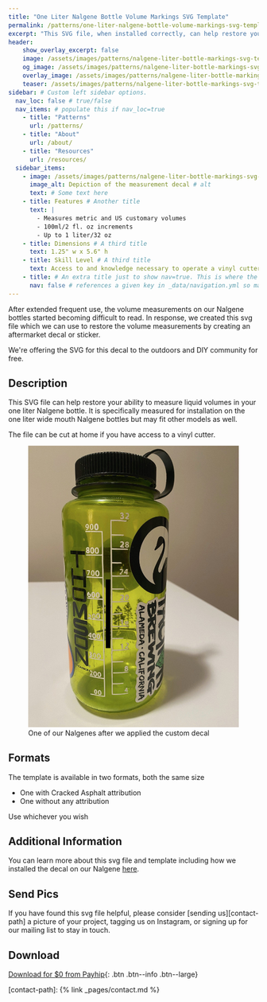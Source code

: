 ```yaml
---
title: "One Liter Nalgene Bottle Volume Markings SVG Template"
permalink: /patterns/one-liter-nalgene-bottle-volume-markings-svg-template/
excerpt: "This SVG file, when installed correctly, can help restore your ability to measure liquid volumes in your one liter Nalgene bottle."
header:
    show_overlay_excerpt: false
    image: /assets/images/patterns/nalgene-liter-bottle-markings-svg-template/nalgene-liter-bottle-markings-svg-template.jpg   # Twitter (use 'overlay_image')
    og_image: /assets/images/patterns/nalgene-liter-bottle-markings-svg-template/nalgene-liter-bottle-markings-svg-template-og.jpg
    overlay_image: /assets/images/patterns/nalgene-liter-bottle-markings-svg-template/nalgene-liter-bottle-markings-svg-template.jpg    # Article header at 2048x1024
    teaser: /assets/images/patterns/nalgene-liter-bottle-markings-svg-template/nalgene-liter-bottle-markings-svg-template-th.jpg   # Shrink image to 575x288
sidebar: # Custom left sidebar options.
  nav_loc: false # true/false
  nav_items: # populate this if nav_loc=true
    - title: "Patterns"
      url: /patterns/
    - title: "About"
      url: /about/
    - title: "Resources"
      url: /resources/
  sidebar_items:
    - image: /assets/images/patterns/nalgene-liter-bottle-markings-svg-template/sample-template.jpg
      image_alt: Depiction of the measurement decal # alt
      text: # Some text here
    - title: Features # Another title
      text: |
        - Measures metric and US customary volumes
        - 100ml/2 fl. oz increments
        - Up to 1 liter/32 oz
    - title: Dimensions # A third title
      text: 1.25" w x 5.6" h
    - title: Skill Level # A third title
      text: Access to and knowledge necessary to operate a vinyl cutter # more text still
    - title: # An extra title just to show nav=true. This is where the nav bar (if enabled) will go.
      nav: false # references a given key in _data/navigation.yml so make sure they match or leverage sidebar.loc=true/false
---
```


After extended frequent use, the volume measurements on our Nalgene bottles started becoming difficult to read. In response, we created this svg file which we can use to restore the volume measurements by creating an aftermarket decal or sticker.

We're offering the SVG for this decal to the outdoors and DIY community for free.

## Description

This SVG file can help restore your ability to measure liquid volumes in your one liter Nalgene bottle. It is specifically measured for installation on the one liter wide mouth Nalgene bottles but may fit other models as well.

The file can be cut at home if you have access to a vinyl cutter.

<figure>
  <img src="/assets/images/patterns/nalgene-liter-bottle-markings-svg-template/example.jpg" alt="One of our Nalgenes after we applied the custom decal">
  <figcaption>One of our Nalgenes after we applied the custom decal</figcaption>
</figure>

## Formats

The template is available in two formats, both the same size 
- One with Cracked Asphalt attribution
- One without any attribution

Use whichever you wish <i class="fa-regular fa-hand-peace"></i>

## Additional Information

You can learn more about this svg file and template including how we installed the decal on our Nalgene [here](/a-diy-solution-to-worn-nalgene-volume-markings/).

## Send Pics

If you have found this svg file helpful, please consider [sending us][contact-path] a picture of your project, tagging us on Instagram, or signing up for our mailing list to stay in touch.

## Download

[<i class="fa-regular fa-circle-down"></i> Download for $0 from Payhip](https://payhip.com/b/IXFe8){: .btn .btn--info .btn--large}


[contact-path]: {% link _pages/contact.md %}

